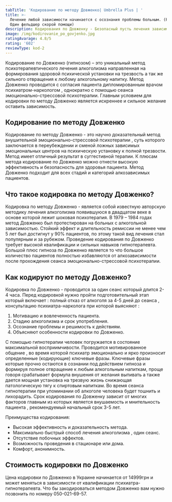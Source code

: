 ```yaml
---
tabTitle: 'Кодирование по методу Довженко| Umbrella Plus | '
title: >-
  Лечение любой зависимости начинается с осознания проблемы больным. (P.S. -
  Один фельдшер скорой помощи)
description: Кодирования по Довженку - Безопасный пусть лечения зависимости.
image: /img/kodirovanie_po_govjenko.jpg
ratingAvarage: 4.8/5
rating: '602'
reviewType: kod-2
---
```


Кодирование по Довженко (гипнозом) – это уникальный метод психотерапевтического лечения алкоголизма направленная на формирования здоровой психической установки на трезвость а так же сильного отвращения к любому алкогольному напитку. Метод Довженко проводится с согласия пациента дипломированным врачом психиатром-наркологом , однократно с помощью сеанса эмоционально-стрессовой психотерапии. Главным условием для кодировки по методу Довженко является искреннее и сильное желание оставить зависимость.

## Кодирование по методу Довженко

Кодирование по методу Довженко - это научно доказательный метод внушительной эмоционально-стрессовой психотерапии , суть которого заключается в переубеждении и сменой ложных зависимых эмоциональных центров на психическую установку к полной трезвости. Метод имеет отличный результат в суггестивной терапии. К плюсам метода кодирование по Довженко можно отнести высокую эффективность и безопасность для здоровья пациента. Метод Довженко подходит для всех стадий и категорий алкозависимых пациентов.

## Что такое кодировка по методу Довженко?

Кодировка по методу Довженко - является собой известную авторскую методику лечения алкоголизма появившуюся в двадцатом веке в основе которой лежит шоковая психотерапия.
В 1979 – 1984 годах метод Довженко был протестирован на больных с алкогольной зависимостью. Стойкий эффект и длительность ремиссии не менее чем 5 лет был достигнут у 90% пациентов, по этому такой вид лечения стал популярным и за рубежом. Проведение кодирования по Довженко требует высокой квалификации и сильных навыков гипнотерапевта. Большой плюс гипноза по Довженко является то что большое количество пациентов полностью избавляются от алкозависимости после прохождения сеанса эмоционально-стрессовой психотерапии.

## Как кодируют по методу Довженко?

Кодировка по Довженко - проводится за один сеанс который длится 2-4 часа. Перед кодировкой нужно пройти подготовительный этап который включает : полный отказ от алкоголя за 4-5 дней до сеанса , консультацию психиатра-нарколога при которой выясняют :

1. Мотивацию и вовлеченность пациента.
2. Стадию алкоголизма и срок употребления.
3. Осознание проблемы и решимость к действиям.
4. Объясняют особенности кодировки по Довженко.

С помощью гипнотерапии человек погружается в состояние максимальной восприимчивости. Проводится мотивированное общение , во время которой психиатр эмоционально и ярко произносит определенные (кодирующие) ключевые фразы. Ключевые фразы которые прочно остаются в сознании под действием гипноза и формируя полное отвращение к любым алкогольным напиткам, проще говоря срабатывает формула внушения от желания выпивать а также дается мощная установка на трезвую жизнь снижающая патологическую тягу к спиртовым напиткам. Во время сеанса гипнотерапии при упоминании об алкоголе человека будет тошнить и лихорадить. Срок кодирования по Довженку зависит от многих факторов главным из которых является внушаемость и мнительность пациента , рекомендуемый начальный срок 3-5 лет.

Преимущества кодирования:

* Высокая эффективность и доказательность метода.
* Максимально быстрый способ лечения алкоголизма , один сеанс.
* Отсутствие побочных эффектов.
* Возможность проведения в стационаре или дома.
* Комфорт, анонимность.

## Стоимость кодировки по Довженко

Цена кодировки по Довженко в Украине начинается от 14999грн и может меняться в зависимости от квалификации психиатра-гипнотерапевта. Что бы закодироваться методом Довженко вам нужно позвонить по номеру 050-021-69-57.
